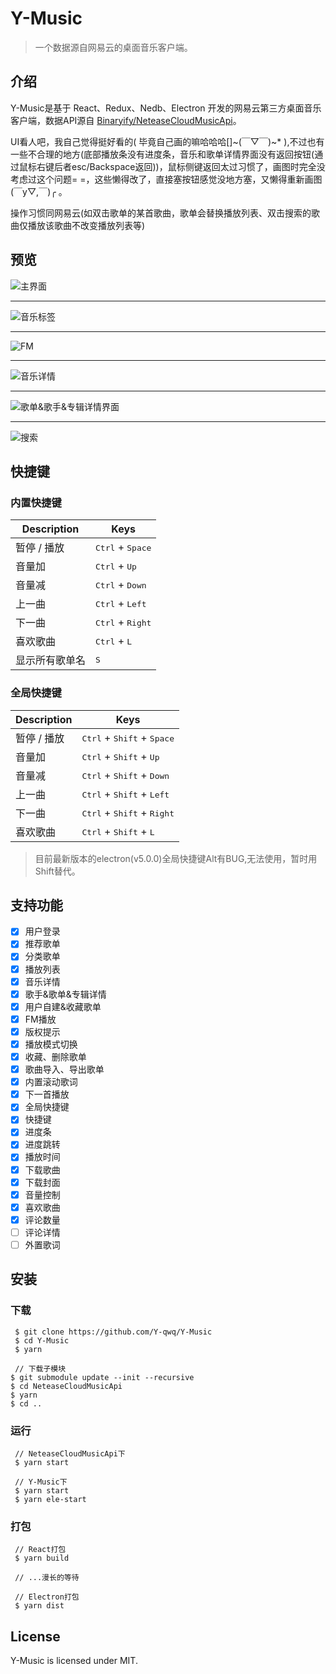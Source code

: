 # Y-Music

>一个数据源自网易云的桌面音乐客户端。

## 介绍
Y-Music是基于 React、Redux、Nedb、Electron 开发的网易云第三方桌面音乐客户端，数据API源自 [Binaryify/NeteaseCloudMusicApi](https://github.com/Binaryify/NeteaseCloudMusicApi)。

UI看人吧，我自己觉得挺好看的( 毕竟自己画的嘛哈哈哈[]\~(￣▽￣)\~* ),不过也有一些不合理的地方(底部播放条没有进度条，音乐和歌单详情界面没有返回按钮(通过鼠标右键后者esc/Backspace返回))，鼠标侧键返回太过习惯了，画图时完全没考虑过这个问题= =，这些懒得改了，直接塞按钮感觉没地方塞，又懒得重新画图(￣y▽,￣)╭ 。

操作习惯同网易云(如双击歌单的某首歌曲，歌单会替换播放列表、双击搜索的歌曲仅播放该歌曲不改变播放列表等)

## 预览
![主界面](https://github.com/Y-qwq/Y-Music/blob/dev/docs/image/%E4%B8%BB%E7%95%8C%E9%9D%A2.png "主界面")

---

![音乐标签](https://github.com/Y-qwq/Y-Music/blob/dev/docs/image/%E6%AD%8C%E5%8D%95%E6%A0%87%E7%AD%BE.png "音乐标签")

---

![FM](https://github.com/Y-qwq/Y-Music/blob/dev/docs/image/FM.png "FM")

---

![音乐详情](https://github.com/Y-qwq/Y-Music/blob/dev/docs/image/%E9%9F%B3%E4%B9%90%E8%AF%A6%E6%83%85.png "音乐详情")

---

![歌单&歌手&专辑详情界面](https://github.com/Y-qwq/Y-Music/blob/dev/docs/image/%E6%AD%8C%E5%8D%95%26%E6%AD%8C%E6%89%8B%26%E4%B8%93%E8%BE%91%E8%AF%A6%E6%83%85%E7%95%8C%E9%9D%A2.png "歌单&歌手&专辑详情界面")

---

![搜索](https://github.com/Y-qwq/Y-Music/blob/dev/docs/image/%E6%90%9C%E7%B4%A2%E7%BB%93%E6%9E%9C.png "搜索")

## 快捷键

### 内置快捷键

Description            | Keys
-----------------------| -----------------------
暂停 / 播放              | <kbd>Ctrl</kbd> + <kbd>Space</kbd>
音量加                 | <kbd>Ctrl</kbd> + <kbd>Up</kbd>
音量减                 | <kbd>Ctrl</kbd> + <kbd>Down</kbd>
上一曲                 | <kbd>Ctrl</kbd> + <kbd>Left</kbd>
下一曲                 | <kbd>Ctrl</kbd> + <kbd>Right</kbd>
喜欢歌曲                 | <kbd>Ctrl</kbd> + <kbd>L</kbd>
显示所有歌单名                 | <kbd>S</kbd>

### 全局快捷键

Description            | Keys
-----------------------| -----------------------
暂停 / 播放              | <kbd>Ctrl</kbd> + <kbd>Shift</kbd> +  <kbd>Space</kbd>
音量加                 | <kbd>Ctrl</kbd> + <kbd>Shift</kbd> + <kbd>Up</kbd>
音量减                 | <kbd>Ctrl</kbd> + <kbd>Shift</kbd> +  <kbd>Down</kbd>
上一曲                 | <kbd>Ctrl</kbd> + <kbd>Shift</kbd> + <kbd>Left</kbd>
下一曲                 | <kbd>Ctrl</kbd> + <kbd>Shift</kbd> + <kbd>Right</kbd>
喜欢歌曲                 | <kbd>Ctrl</kbd> + <kbd>Shift</kbd> + <kbd>L</kbd>

>目前最新版本的electron(v5.0.0)全局快捷键Alt有BUG,无法使用，暂时用Shift替代。

## 支持功能

- [x] 用户登录
- [x] 推荐歌单
- [x] 分类歌单
- [x] 播放列表
- [x] 音乐详情
- [x] 歌手&歌单&专辑详情
- [x] 用户自建&收藏歌单
- [x] FM播放
- [x] 版权提示
- [x] 播放模式切换
- [x] 收藏、删除歌单
- [x] 歌曲导入、导出歌单
- [x] 内置滚动歌词
- [x] 下一首播放
- [x] 全局快捷键
- [x] 快捷键
- [x] 进度条
- [x] 进度跳转
- [x] 播放时间
- [x] 下载歌曲
- [x] 下载封面
- [x] 音量控制
- [x] 喜欢歌曲
- [x] 评论数量
- [ ] 评论详情
- [ ] 外置歌词

## 安装

### 下载

```shell
 $ git clone https://github.com/Y-qwq/Y-Music
 $ cd Y-Music
 $ yarn

 // 下载子模块
$ git submodule update --init --recursive
$ cd NeteaseCloudMusicApi
$ yarn
$ cd ..
```

### 运行

```shell
 // NeteaseCloudMusicApi下
 $ yarn start

 // Y-Music下
 $ yarn start
 $ yarn ele-start
```

### 打包

```shell
 // React打包
 $ yarn build

 // ...漫长的等待
 
 // Electron打包
 $ yarn dist
```

## License

Y-Music is licensed under MIT.